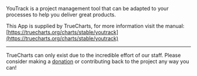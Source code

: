 YouTrack is a project management tool that can be adapted to your processes to help you deliver great products.

This App is supplied by TrueCharts, for more information visit the manual: [https://truecharts.org/charts/stable/youtrack](https://truecharts.org/charts/stable/youtrack)

---

TrueCharts can only exist due to the incredible effort of our staff.
Please consider making a [donation](https://truecharts.org/sponsor) or contributing back to the project any way you can!
